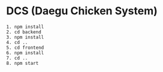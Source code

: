 # DCS (Daegu Chicken System)

```
1. npm install
2. cd backend
3. npm install
4. cd ..
5. cd frontend
6. npm install
7. cd ..
8. npm start
```
